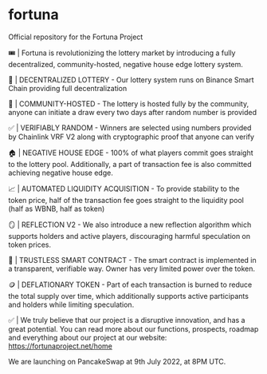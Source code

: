 # fortuna
Official repository for the Fortuna Project

🎟️ | Fortuna is revolutionizing the lottery market by introducing a fully decentralized, community-hosted, negative house edge lottery system. 

🔗 | DECENTRALIZED LOTTERY - Our lottery system runs on Binance Smart Chain providing full decentralization

💁 | COMMUNITY-HOSTED - The lottery is hosted fully by the community, anyone can initiate a draw every two days after random number is provided

✅ | VERIFIABLY RANDOM - Winners are selected using numbers provided by Chainlink VRF V2 along with cryptographic proof that anyone can verify

🏠 | NEGATIVE HOUSE EDGE - 100% of what players commit goes straight to the lottery pool. Additionally, a part of transaction fee is also committed achieving negative house edge.

📈 | AUTOMATED LIQUIDITY ACQUISITION - To provide stability to the token price, half of the transaction fee goes straight to the liquidity pool (half as WBNB, half as token)

🪞 | REFLECTION V2 - We also introduce a new reflection algorithm which supports holders and active players, discouraging harmful speculation on token prices.

🤨 | TRUSTLESS SMART CONTRACT - The smart contract is implemented in a transparent, verifiable way. Owner has very limited power over the token.

🪙 | DEFLATIONARY TOKEN - Part of each transaction is burned to reduce the total supply over time, which additionally supports active participants and holders while limiting speculation.

✅ | We truly believe that our project is a disruptive innovation, and has a great potential. You can read more about our functions, prospects, roadmap and everything about our project at our website: https://fortunaproject.net/home

We are launching on PancakeSwap at 9th July 2022, at 8PM UTC. 

